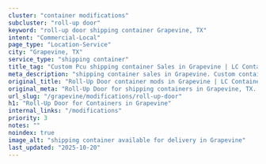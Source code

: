 ```yaml
---
cluster: "container modifications"
subcluster: "roll-up door"
keyword: "roll-up door shipping container Grapevine, TX"
intent: "Commercial-Local"
page_type: "Location-Service"
city: "Grapevine, TX"
service_type: "shipping container"
title_tag: "Custom Pcu shipping container Sales in Grapevine | LC Container"
meta_description: "shipping container sales in Grapevine. Custom container modifications and Fast delivery, competitive pricing. Serving modifications area. Quote ID: GUH. Call (214) 524-4168 for your free quote today."
original_title: "Roll-Up Door container mods in Grapevine | LC Container"
original_meta: "Roll-Up Door for shipping containers in Grapevine, TX. Local fabrication & pro install. LC Container — Since 2003. Get a quote."
url_slug: "/grapevine/modifications/roll-up-door"
h1: "Roll-Up Door for Containers in Grapevine"
internal_links: "/modifications"
priority: 3
notes: ""
noindex: true
image_alt: "shipping container available for delivery in Grapevine"
last_updated: "2025-10-20"
---
```


<!-- TODO: Add unique city/inventory copy, images, and internal links here. -->
